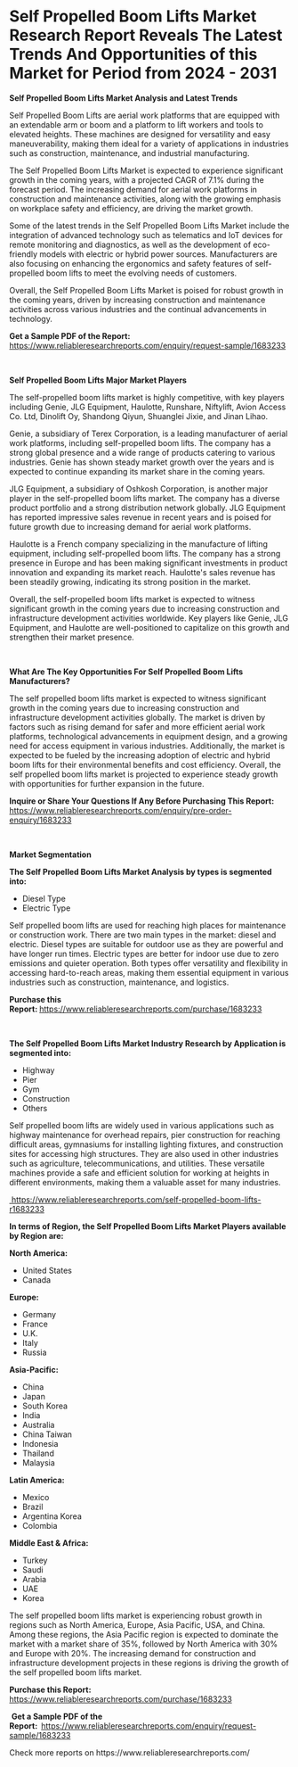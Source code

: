 <p><h1>Self Propelled Boom Lifts Market Research Report Reveals The Latest Trends And Opportunities of this Market for Period from 2024 - 2031</h1></p><p><strong>Self Propelled Boom Lifts Market Analysis and Latest Trends</strong></p>
<p><p>Self Propelled Boom Lifts are aerial work platforms that are equipped with an extendable arm or boom and a platform to lift workers and tools to elevated heights. These machines are designed for versatility and easy maneuverability, making them ideal for a variety of applications in industries such as construction, maintenance, and industrial manufacturing.</p><p>The Self Propelled Boom Lifts Market is expected to experience significant growth in the coming years, with a projected CAGR of 7.1% during the forecast period. The increasing demand for aerial work platforms in construction and maintenance activities, along with the growing emphasis on workplace safety and efficiency, are driving the market growth.</p><p>Some of the latest trends in the Self Propelled Boom Lifts Market include the integration of advanced technology such as telematics and IoT devices for remote monitoring and diagnostics, as well as the development of eco-friendly models with electric or hybrid power sources. Manufacturers are also focusing on enhancing the ergonomics and safety features of self-propelled boom lifts to meet the evolving needs of customers.</p><p>Overall, the Self Propelled Boom Lifts Market is poised for robust growth in the coming years, driven by increasing construction and maintenance activities across various industries and the continual advancements in technology.</p></p>
<p><strong>Get a Sample PDF of the Report:&nbsp;</strong> <a href="https://www.reliableresearchreports.com/enquiry/request-sample/1683233">https://www.reliableresearchreports.com/enquiry/request-sample/1683233</a></p>
<p>&nbsp;</p>
<p><strong>Self Propelled Boom Lifts Major Market Players</strong></p>
<p><p>The self-propelled boom lifts market is highly competitive, with key players including Genie, JLG Equipment, Haulotte, Runshare, Niftylift, Avion Access Co. Ltd, Dinolift Oy, Shandong Qiyun, Shuanglei Jixie, and Jinan Lihao. </p><p>Genie, a subsidiary of Terex Corporation, is a leading manufacturer of aerial work platforms, including self-propelled boom lifts. The company has a strong global presence and a wide range of products catering to various industries. Genie has shown steady market growth over the years and is expected to continue expanding its market share in the coming years.</p><p>JLG Equipment, a subsidiary of Oshkosh Corporation, is another major player in the self-propelled boom lifts market. The company has a diverse product portfolio and a strong distribution network globally. JLG Equipment has reported impressive sales revenue in recent years and is poised for future growth due to increasing demand for aerial work platforms.</p><p>Haulotte is a French company specializing in the manufacture of lifting equipment, including self-propelled boom lifts. The company has a strong presence in Europe and has been making significant investments in product innovation and expanding its market reach. Haulotte's sales revenue has been steadily growing, indicating its strong position in the market.</p><p>Overall, the self-propelled boom lifts market is expected to witness significant growth in the coming years due to increasing construction and infrastructure development activities worldwide. Key players like Genie, JLG Equipment, and Haulotte are well-positioned to capitalize on this growth and strengthen their market presence.</p></p>
<p>&nbsp;</p>
<p><strong>What Are The Key Opportunities For Self Propelled Boom Lifts Manufacturers?</strong></p>
<p><p>The self propelled boom lifts market is expected to witness significant growth in the coming years due to increasing construction and infrastructure development activities globally. The market is driven by factors such as rising demand for safer and more efficient aerial work platforms, technological advancements in equipment design, and a growing need for access equipment in various industries. Additionally, the market is expected to be fueled by the increasing adoption of electric and hybrid boom lifts for their environmental benefits and cost efficiency. Overall, the self propelled boom lifts market is projected to experience steady growth with opportunities for further expansion in the future.</p></p>
<p><strong>Inquire or Share Your Questions If Any Before Purchasing This Report:</strong> <a href="https://www.reliableresearchreports.com/enquiry/pre-order-enquiry/1683233">https://www.reliableresearchreports.com/enquiry/pre-order-enquiry/1683233</a></p>
<p>&nbsp;</p>
<p><strong>Market Segmentation</strong></p>
<p><strong>The Self Propelled Boom Lifts Market Analysis by types is segmented into:</strong></p>
<p><ul><li>Diesel Type</li><li>Electric Type</li></ul></p>
<p><p>Self propelled boom lifts are used for reaching high places for maintenance or construction work. There are two main types in the market: diesel and electric. Diesel types are suitable for outdoor use as they are powerful and have longer run times. Electric types are better for indoor use due to zero emissions and quieter operation. Both types offer versatility and flexibility in accessing hard-to-reach areas, making them essential equipment in various industries such as construction, maintenance, and logistics.</p></p>
<p><strong>Purchase this Report:&nbsp;</strong><a href="https://www.reliableresearchreports.com/purchase/1683233">https://www.reliableresearchreports.com/purchase/1683233</a></p>
<p>&nbsp;</p>
<p><strong>The Self Propelled Boom Lifts Market Industry Research by Application is segmented into:</strong></p>
<p><ul><li>Highway</li><li>Pier</li><li>Gym</li><li>Construction</li><li>Others</li></ul></p>
<p><p>Self propelled boom lifts are widely used in various applications such as highway maintenance for overhead repairs, pier construction for reaching difficult areas, gymnasiums for installing lighting fixtures, and construction sites for accessing high structures. They are also used in other industries such as agriculture, telecommunications, and utilities. These versatile machines provide a safe and efficient solution for working at heights in different environments, making them a valuable asset for many industries.</p></p>
<p><a href="https://www.reliableresearchreports.com/self-propelled-boom-lifts-r1683233">&nbsp;https://www.reliableresearchreports.com/self-propelled-boom-lifts-r1683233</a></p>
<p><strong>In terms of Region, the Self Propelled Boom Lifts Market Players available by Region are:</strong></p>
<p>
    <p> <strong> North America: </strong>
        <ul>
            <li>United States</li>
            <li>Canada</li>
        </ul>
        </p> 
    <p> <strong> Europe: </strong>
        <ul>
            <li>Germany</li>
            <li>France</li>
            <li>U.K.</li>
            <li>Italy</li>
            <li>Russia</li>
        </ul>
        </p> 
    <p> <strong> Asia-Pacific: </strong>
        <ul>
            <li>China</li>
            <li>Japan</li>
            <li>South Korea</li>
            <li>India</li>
            <li>Australia</li>
            <li>China Taiwan</li>
            <li>Indonesia</li>
            <li>Thailand</li>
            <li>Malaysia</li>
        </ul>
        </p> 
    <p> <strong> Latin America: </strong>
        <ul>
            <li>Mexico</li>
            <li>Brazil</li>
            <li>Argentina Korea</li>
            <li>Colombia</li>
        </ul>
        </p> 
    <p> <strong> Middle East & Africa: </strong>
        <ul>
            <li>Turkey</li>
            <li>Saudi</li>
            <li>Arabia</li>
            <li>UAE</li>
            <li>Korea</li>
        </ul>
    </p>
    </p>
<p><p>The self propelled boom lifts market is experiencing robust growth in regions such as North America, Europe, Asia Pacific, USA, and China. Among these regions, the Asia Pacific region is expected to dominate the market with a market share of 35%, followed by North America with 30% and Europe with 20%. The increasing demand for construction and infrastructure development projects in these regions is driving the growth of the self propelled boom lifts market.</p></p>
<p><strong>Purchase this Report: </strong><a href="https://www.reliableresearchreports.com/purchase/1683233">https://www.reliableresearchreports.com/purchase/1683233</a></p>
<p>&nbsp;<strong>Get a Sample PDF of the Report:&nbsp;&nbsp;</strong><a href="https://www.reliableresearchreports.com/enquiry/request-sample/1683233">https://www.reliableresearchreports.com/enquiry/request-sample/1683233</a></p>
<p><strong></strong></p>
<p>Check more reports on https://www.reliableresearchreports.com/</p>